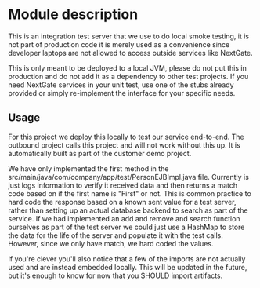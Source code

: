 # Module description

This is an integration test server that we use to do local smoke testing, it is not part of production code it is merely used as a convenience since developer laptops are not allowed to access outside services like NextGate.

This is only meant to be deployed to a local JVM, please do not put this in production and do not add it as a dependency to other test projects. If you need NextGate services in your unit test, use one of the stubs already provided or simply re-implement the interface for your specific needs.

## Usage

For this project we deploy this locally to test our service end-to-end. The outbound project calls this project and will not work without this up. It is automatically built as part of the customer demo project.

We have only implemented the first method in the src/main/java/com/company/app/test/PersonEJBImpl.java file. Currently is just logs information to verify it received data and then returns a match code based on if the first name is "First" or not. This is common practice to hard code the response based on a known sent value for a test server, rather than setting up an actual database backend to search as part of the service. If we had implemented an add and remove and search function ourselves as part of the test server we could just use a HashMap to store the data for the life of the server and populate it with the test calls. However, since we only have match, we hard coded the values.

If you're clever you'll also notice that a few of the imports are not actually used and are instead embedded locally. This will be updated in the future, but it's enough to know for now that you SHOULD import artifacts.
